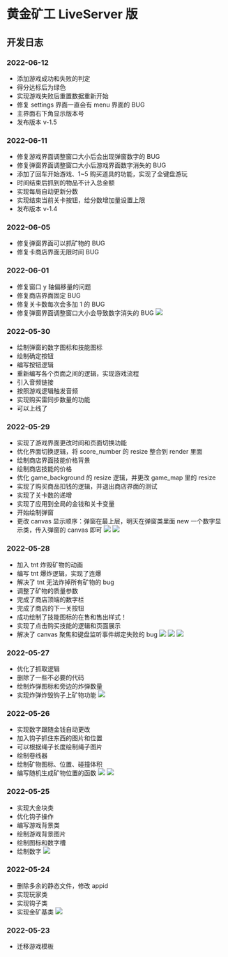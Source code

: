 # 黄金矿工 LiveServer 版

## 开发日志

### 2022-06-12

- 添加游戏成功和失败的判定
- 得分达标后为绿色
- 实现游戏失败后重置数据重新开始
- 修复 settings 界面一直会有 menu 界面的 BUG
- 主界面右下角显示版本号
- 发布版本 v-1.5

### 2022-06-11

- 修复游戏界面调整窗口大小后会出现弹窗数字的 BUG
- 修复弹窗界面调整窗口大小后游戏界面数字消失的 BUG
- 添加了回车开始游戏、1~5 购买道具的功能，实现了全键盘游玩
- 时间结束后抓到的物品不计入总金额
- 实现每局自动更新分数
- 实现结束当前关卡按钮，给分数增加量设置上限
- 发布版本 v-1.4

### 2022-06-05

- 修复弹窗界面可以抓矿物的 BUG
- 修复卡商店界面无限时间 BUG

### 2022-06-01

- 修复窗口 y 轴偏移量的问题
- 修复商店界面固定 BUG
- 修复关卡数每次会多加 1 的 BUG
- 修复弹窗界面调整窗口大小会导致数字消失的 BUG
  ![](https://picgo-yangqing.oss-cn-hangzhou.aliyuncs.com/img/202206011053923.png)

### 2022-05-30

- 绘制弹窗的数字图标和技能图标
- 绘制确定按钮
- 编写按钮逻辑
- 重新编写各个页面之间的逻辑，实现游戏流程
- 引入音频链接
- 按照游戏逻辑触发音频
- 实现购买雷同步数量的功能
- 可以上线了

### 2022-05-29

- 实现了游戏界面更改时间和页面切换功能
- 优化界面切换逻辑，将 score_number 的 resize 整合到 render 里面
- 绘制商店界面技能价格背景
- 绘制商店技能的价格
- 优化 game_background 的 resize 逻辑，并更改 game_map 里的 resize
- 实现了购买商品扣钱的逻辑，并退出商店界面的测试
- 实现了关卡数的递增
- 实现了应用到全局的金钱和关卡变量
- 开始绘制弹窗
- 更改 canvas 显示顺序：弹窗在最上层，明天在弹窗类里面 new 一个数字显示类，传入弹窗的 canvas 即可
  ![](https://picgo-yangqing.oss-cn-hangzhou.aliyuncs.com/img/202205292327751.png)
  ![](https://picgo-yangqing.oss-cn-hangzhou.aliyuncs.com/img/202205292328038.png)

### 2022-05-28

- 加入 tnt 炸毁矿物的动画
- 编写 tnt 爆炸逻辑，实现了连爆
- 解决了 tnt 无法炸掉所有矿物的 bug
- 调整了矿物的质量参数
- 完成了商店顶端的数字栏
- 完成了商店的下一关按钮
- 成功绘制了技能图标的在售和售出样式！
- 实现了点击购买技能的逻辑和页面展示
- 解决了 canvas 聚焦和键盘监听事件绑定失败的 bug
  ![](https://picgo-yangqing.oss-cn-hangzhou.aliyuncs.com/img/20220528215608.png)
  ![](https://picgo-yangqing.oss-cn-hangzhou.aliyuncs.com/img/20220528215443.png)
  ![](https://picgo-yangqing.oss-cn-hangzhou.aliyuncs.com/img/202205282157627.jpg)

### 2022-05-27

- 优化了抓取逻辑
- 删除了一些不必要的代码
- 绘制炸弹图标和旁边的炸弹数量
- 实现炸弹炸毁钩子上矿物功能
  ![](https://picgo-yangqing.oss-cn-hangzhou.aliyuncs.com/img/20220528102132.png)

### 2022-05-26

- 实现数字跟随金钱自动更改
- 加入钩子抓住东西的图片和位置
- 可以根据绳子长度绘制绳子图片
- 绘制卷线器
- 绘制矿物图标、位置、碰撞体积
- 编写随机生成矿物位置的函数
  ![](https://picgo-yangqing.oss-cn-hangzhou.aliyuncs.com/img/20220526224449.png)
  ![](https://picgo-yangqing.oss-cn-hangzhou.aliyuncs.com/img/202206022019131.jpg)

### 2022-05-25

- 实现大金块类
- 优化钩子操作
- 编写游戏背景类
- 绘制游戏背景图片
- 绘制图标和数字槽
- 绘制数字
  ![](https://picgo-yangqing.oss-cn-hangzhou.aliyuncs.com/img/20220526101304.png)

### 2022-05-24

- 删除多余的静态文件，修改 appid
- 实现玩家类
- 实现钩子类
- 实现金矿基类
  ![](https://picgo-yangqing.oss-cn-hangzhou.aliyuncs.com/img/20220524203558.png)

### 2022-05-23

- 迁移游戏模板
